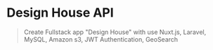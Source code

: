 # Design House API

> Create Fullstack app "Design House" with use Nuxt.js, Laravel, MySQL, Amazon s3, JWT Authentication, GeoSearch
 
